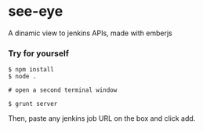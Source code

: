 see-eye
=======

A dinamic view to jenkins APIs, made with emberjs


### Try for yourself

    $ npm install
    $ node .
    
    # open a second terminal window
    
    $ grunt server

Then, paste any jenkins job URL on the box and click add.
